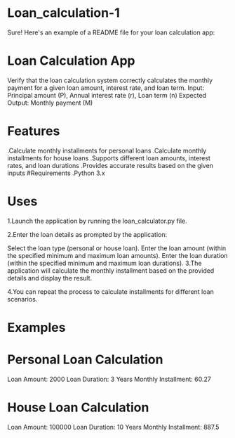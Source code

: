 # Loan_calculation-1
Sure! Here's an example of a README file for your loan calculation app:
# Loan Calculation App
Verify that the loan calculation system correctly calculates the monthly payment for a given loan amount, interest rate, and loan term.
Input: Principal amount (P), Annual interest rate (r), Loan term (n)
Expected Output: Monthly payment (M)
# Features
.Calculate monthly installments for personal loans
.Calculate monthly installments for house loans
.Supports different loan amounts, interest rates, and loan durations
.Provides accurate results based on the given inputs
#Requirements
.Python 3.x
# Uses
1.Launch the application by running the loan_calculator.py file.

2.Enter the loan details as prompted by the application:

Select the loan type (personal or house loan).
Enter the loan amount (within the specified minimum and maximum loan amounts).
Enter the loan duration (within the specified minimum and maximum loan durations).
3.The application will calculate the monthly installment based on the provided details and display the result.

4.You can repeat the process to calculate installments for different loan scenarios.
# Examples

# Personal Loan Calculation
Loan Amount: 2000
Loan Duration: 3 Years
Monthly Installment: 60.27

# House Loan Calculation
Loan Amount: 100000
Loan Duration: 10 Years
Monthly Installment: 887.5
